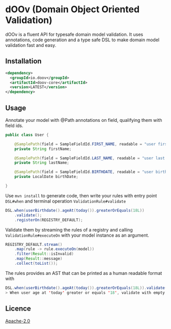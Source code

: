 # dOOv (Domain Object Oriented Validation)

dOOv is a fluent API for typesafe domain model validation. It uses annotations, code generation and a type safe DSL to make domain model validation fast and easy.

## Installation

```xml
<dependency>
  <groupId>io.doov</groupId>
  <artifactId>doov-core</artifactId>
  <version>LATEST</version>
</dependency>
```

## Usage

Annotate your model with @Path annotations on field, qualifying them with field ids.

```java
public class User {

    @SamplePath(field = SampleFieldId.FIRST_NAME, readable = "user first name")
    private String firstName;

    @SamplePath(field = SampleFieldId.LAST_NAME, readable = "user last name")
    private String lastName;

    @SamplePath(field = SampleFieldId.BIRTHDATE, readable = "user birthdate")
    private LocalDate birthDate;

}
```

Use `mvn install` to generate code, then write your rules with entry point `DSL#when` and terminal operation `ValidationRule#validate`

```java
DSL.when(userBirthdate().ageAt(today()).greaterOrEquals(18L))
    .validate();
    .registerOn(REGISTRY_DEFAULT);
```

Validate them by streaming the rules of a registry and calling `ValidationRule#executeOn` with your model instance as an argument.

```java
REGISTRY_DEFAULT.stream()
    .map(rule -> rule.executeOn(model))
    .filter(Result::isInvalid)
    .map(Result::message)
    .collect(toList());
```

The rules provides an AST that can be printed as a human readable format with

```java
DSL.when(userBirthdate().ageAt(today()).greaterOrEquals(18L)).validate().readable()
> When user age at 'today' greater or equals '18', validate with empty message
```

## Licence

[Apache-2.0](LICENSE)

